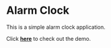 # **Alarm Clock**

This is a simple alarm clock application.

Click [**here**](https://) to check out the demo.
